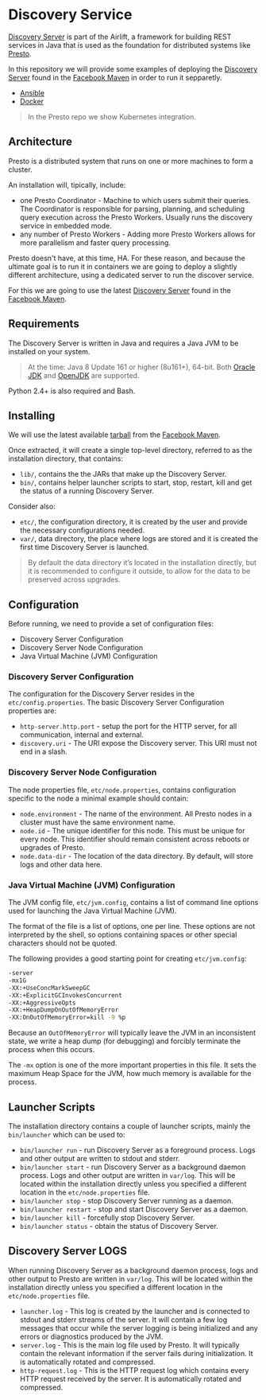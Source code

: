 # Discovery Service

[Discovery Server](https://mvnrepository.com/artifact/com.facebook.airlift.discovery/discovery-server) is part of the Airlift, a framework for building REST services in Java that is used as the foundation for distributed systems like [Presto](https://prestodb.io).

In this repository we will provide some examples of deploying the [Discovery Server](https://repo1.maven.org/maven2/com/facebook/airlift/discovery/discovery-server/1.30/discovery-server-1.30.tar.gz) found in the [Facebook Maven](https://mvnrepository.com/artifact/com.facebook.airlift.discovery/discovery-server) in order to run it sepparetly.

- [Ansible](./ansible/roles/discovery-server/README.MD)
- [Docker](./containers/docker/README.MD)

> In the Presto repo we show Kubernetes integration.

## Architecture

Presto is a distributed system that runs on one or more machines to form a cluster.

An installation will, tipically, include:

- one Presto Coordinator - Machine to which users submit their queries. The Coordinator is responsible for parsing, planning, and scheduling query execution across the Presto Workers. Usually runs the discovery service in embedded mode.
- any number of Presto Workers - Adding more Presto Workers allows for more parallelism and faster query processing.

Presto doesn't have, at this time, HA. For these reason, and because the ultimate goal is to run it in containers we are going to deploy a slightly different architecture, using a dedicated server to run the discover service.

For this we are going to use the latest [Discovery Server](https://repo1.maven.org/maven2/com/facebook/airlift/discovery/discovery-server/1.30/discovery-server-1.30.tar.gz) found in the [Facebook Maven](https://mvnrepository.com/artifact/com.facebook.airlift.discovery/discovery-server).

## Requirements

The Discovery Server is written in Java and requires a Java JVM to be installed on your system.

> At the time: Java 8 Update 161 or higher (8u161+), 64-bit. Both [Oracle JDK](https://www.oracle.com/java/) and [OpenJDK](https://openjdk.java.net/) are supported.

Python 2.4+ is also required and Bash.

## Installing

We will use the latest available [tarball](https://repo1.maven.org/maven2/com/facebook/airlift/discovery/discovery-server/1.30/discovery-server-1.30.tar.gz) from the [Facebook  Maven](https://mvnrepository.com/artifact/com.facebook.airlift.discovery/discovery-server).

Once extracted, it will create a single top-level directory, referred to as the installation directory, that contains:

- `lib/`, contains the the JARs that make up the Discovery Server.
- `bin/`, contains helper launcher scripts to start, stop, restart, kill and get the status of a running Discovery Server.

Consider also:

- `etc/`, the configuration directory, it is created by the user and provide the necessary configurations needed.
- `var/`, data directory, the place where logs are stored and it is created the first time Discovery Server is launched.

> By default the data directory it’s located in the installation directly, but it is recommended to configure it outside, to allow for the data to be preserved across upgrades.

## Configuration

Before running, we need to provide a set of configuration files:

- Discovery Server Configuration
- Discovery Server Node Configuration
- Java Virtual Machine (JVM) Configuration

### Discovery Server Configuration

The configuration for the Discovery Server resides in the `etc/config.properties`. The basic Discovery Server Configuration properties are:

- `http-server.http.port` - setup the port for the HTTP server, for all communication, internal and external.
- `discovery.uri` -  The URI expose the Discovery server. This URI must not end in a slash.

### Discovery Server Node Configuration

The node properties file, `etc/node.properties`, contains configuration specific to the node a minimal example should contain:

- `node.environment` - The name of the environment. All Presto nodes in a cluster must have the same environment name.
- `node.id` - The unique identifier for this node. This must be unique for every node. This identifier should remain consistent across reboots or upgrades of Presto.
- `node.data-dir` - The location of the data directory. By default, will store logs and other data here.

### Java Virtual Machine (JVM) Configuration

The JVM config file, `etc/jvm.config`, contains a list of command line options used for launching the Java Virtual Machine (JVM).

The format of the file is a list of options, one per line. These options are not interpreted by the shell, so options containing spaces or other special characters should not be quoted.

The following provides a good starting point for creating `etc/jvm.config`:

```bash
-server
-mx1G
-XX:+UseConcMarkSweepGC
-XX:+ExplicitGCInvokesConcurrent
-XX:+AggressiveOpts
-XX:+HeapDumpOnOutOfMemoryError
-XX:OnOutOfMemoryError=kill -9 %p
```

Because an `OutOfMemoryError` will typically leave the JVM in an inconsistent state, we write a heap dump (for debugging) and forcibly terminate the process when this occurs.

The `-mx` option is one of the more important properties in this file. It sets the maximum Heap Space for the JVM, how much memory is available for the process.

## Launcher Scripts

The installation directory contains a couple of launcher scripts, mainly the `bin/launcher` which can be used to:

- `bin/launcher run` -  run Discovery Server as a foreground process. Logs and other output are written to stdout and stderr.
- `bin/launcher start` -  run Discovery Server as a background daemon process. Logs and other output are written in `var/log`. This will be located within the installation directly unless you specified a different location in the `etc/node.properties` file.
- `bin/launcher stop` - stop Discovery Server running as a daemon.
- `bin/launcher restart` - stop and start Discovery Server as a daemon.
- `bin/launcher kill` - forcefully stop Discovery Server.
- `bin/launcher status` - obtain the status of Discovery Server.

## Discovery Server LOGS

When running Discovery Server as a background daemon process, logs and other output to Presto are written in `var/log`. This will be located within the installation directly unless you specified a different location in the `etc/node.properties` file.

- `launcher.log` - This log is created by the launcher and is connected to stdout and stderr streams of the server. It will contain a few log messages that occur while the server logging is being initialized and any errors or diagnostics produced by the JVM.
- `server.log` - This is the main log file used by Presto. It will typically contain the relevant information if the server fails during initialization. It is automatically rotated and compressed.
- `http-request.log` - This is the HTTP request log which contains every HTTP request received by the server. It is automatically rotated and compressed.
